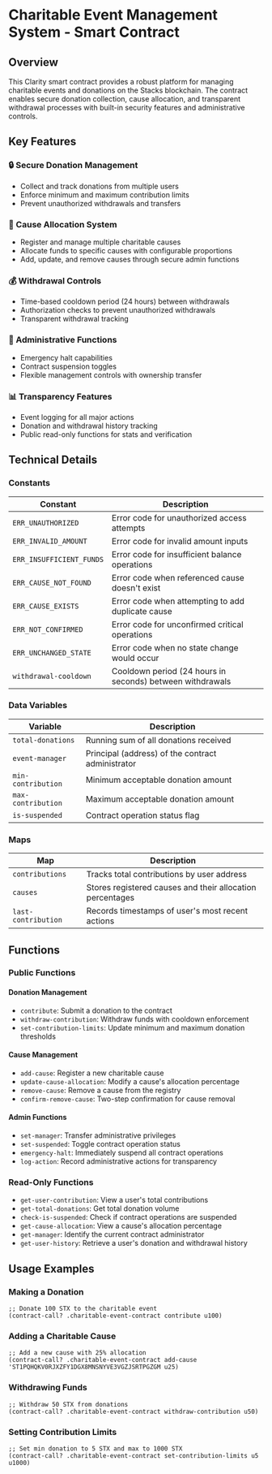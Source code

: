 # Charitable Event Management System - Smart Contract

## Overview

This Clarity smart contract provides a robust platform for managing charitable events and donations on the Stacks blockchain. The contract enables secure donation collection, cause allocation, and transparent withdrawal processes with built-in security features and administrative controls.

## Key Features

### 🔒 Secure Donation Management
- Collect and track donations from multiple users
- Enforce minimum and maximum contribution limits
- Prevent unauthorized withdrawals and transfers

### 🎯 Cause Allocation System
- Register and manage multiple charitable causes
- Allocate funds to specific causes with configurable proportions
- Add, update, and remove causes through secure admin functions

### 💰 Withdrawal Controls
- Time-based cooldown period (24 hours) between withdrawals
- Authorization checks to prevent unauthorized withdrawals
- Transparent withdrawal tracking

### 👮 Administrative Functions
- Emergency halt capabilities
- Contract suspension toggles
- Flexible management controls with ownership transfer

### 📊 Transparency Features
- Event logging for all major actions
- Donation and withdrawal history tracking
- Public read-only functions for stats and verification

## Technical Details

### Constants

| Constant | Description |
|----------|-------------|
| `ERR_UNAUTHORIZED` | Error code for unauthorized access attempts |
| `ERR_INVALID_AMOUNT` | Error code for invalid amount inputs |
| `ERR_INSUFFICIENT_FUNDS` | Error code for insufficient balance operations |
| `ERR_CAUSE_NOT_FOUND` | Error code when referenced cause doesn't exist |
| `ERR_CAUSE_EXISTS` | Error code when attempting to add duplicate cause |
| `ERR_NOT_CONFIRMED` | Error code for unconfirmed critical operations |
| `ERR_UNCHANGED_STATE` | Error code when no state change would occur |
| `withdrawal-cooldown` | Cooldown period (24 hours in seconds) between withdrawals |

### Data Variables

| Variable | Description |
|----------|-------------|
| `total-donations` | Running sum of all donations received |
| `event-manager` | Principal (address) of the contract administrator |
| `min-contribution` | Minimum acceptable donation amount |
| `max-contribution` | Maximum acceptable donation amount |
| `is-suspended` | Contract operation status flag |

### Maps

| Map | Description |
|-----|-------------|
| `contributions` | Tracks total contributions by user address |
| `causes` | Stores registered causes and their allocation percentages |
| `last-contribution` | Records timestamps of user's most recent actions |

## Functions

### Public Functions

#### Donation Management
- `contribute`: Submit a donation to the contract
- `withdraw-contribution`: Withdraw funds with cooldown enforcement
- `set-contribution-limits`: Update minimum and maximum donation thresholds

#### Cause Management
- `add-cause`: Register a new charitable cause
- `update-cause-allocation`: Modify a cause's allocation percentage
- `remove-cause`: Remove a cause from the registry
- `confirm-remove-cause`: Two-step confirmation for cause removal

#### Admin Functions
- `set-manager`: Transfer administrative privileges
- `set-suspended`: Toggle contract operation status
- `emergency-halt`: Immediately suspend all contract operations
- `log-action`: Record administrative actions for transparency

### Read-Only Functions

- `get-user-contribution`: View a user's total contributions
- `get-total-donations`: Get total donation volume
- `check-is-suspended`: Check if contract operations are suspended
- `get-cause-allocation`: View a cause's allocation percentage
- `get-manager`: Identify the current contract administrator
- `get-user-history`: Retrieve a user's donation and withdrawal history

## Usage Examples

### Making a Donation
```clarity
;; Donate 100 STX to the charitable event
(contract-call? .charitable-event-contract contribute u100)
```

### Adding a Charitable Cause
```clarity
;; Add a new cause with 25% allocation
(contract-call? .charitable-event-contract add-cause 'ST1PQHQKV0RJXZFY1DGX8MNSNYVE3VGZJSRTPGZGM u25)
```

### Withdrawing Funds
```clarity
;; Withdraw 50 STX from donations
(contract-call? .charitable-event-contract withdraw-contribution u50)
```

### Setting Contribution Limits
```clarity
;; Set min donation to 5 STX and max to 1000 STX
(contract-call? .charitable-event-contract set-contribution-limits u5 u1000)
```